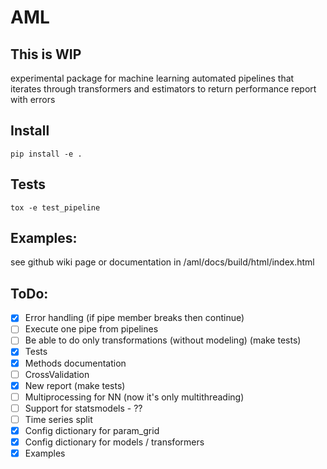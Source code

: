 # AML

## This is WIP

experimental package for machine learning automated pipelines that iterates through transformers and estimators to return performance report with errors

## Install

```
pip install -e .
```

## Tests

```
tox -e test_pipeline
```

## Examples:
see github wiki page or documentation in /aml/docs/build/html/index.html

## ToDo:
- [x] Error handling (if pipe member breaks then continue)
- [ ] Execute one pipe from pipelines
- [ ] Be able to do only transformations (without modeling) (make tests)
- [x] Tests
- [x] Methods documentation
- [ ] CrossValidation
- [x] New report (make tests)
- [ ] Multiprocessing for NN (now it's only multithreading)
- [ ] Support for statsmodels - ??
- [ ] Time series split
- [x] Config dictionary for param_grid
- [x] Config dictionary for models / transformers
- [x] Examples
